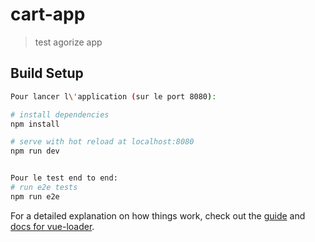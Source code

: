 # cart-app

> test agorize app

## Build Setup

``` bash
Pour lancer l\'application (sur le port 8080):

# install dependencies
npm install

# serve with hot reload at localhost:8080
npm run dev


Pour le test end to end:
# run e2e tests
npm run e2e

```

For a detailed explanation on how things work, check out the [guide](http://vuejs-templates.github.io/webpack/) and [docs for vue-loader](http://vuejs.github.io/vue-loader).
